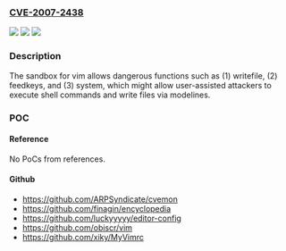 ### [CVE-2007-2438](https://cve.mitre.org/cgi-bin/cvename.cgi?name=CVE-2007-2438)
![](https://img.shields.io/static/v1?label=Product&message=n%2Fa&color=blue)
![](https://img.shields.io/static/v1?label=Version&message=%3D%20n%2Fa%20&color=brighgreen)
![](https://img.shields.io/static/v1?label=Vulnerability&message=n%2Fa&color=brighgreen)

### Description

The sandbox for vim allows dangerous functions such as (1) writefile, (2) feedkeys, and (3) system, which might allow user-assisted attackers to execute shell commands and write files via modelines.

### POC

#### Reference
No PoCs from references.

#### Github
- https://github.com/ARPSyndicate/cvemon
- https://github.com/finagin/encyclopedia
- https://github.com/luckyyyyy/editor-config
- https://github.com/obiscr/vim
- https://github.com/xiky/MyVimrc

